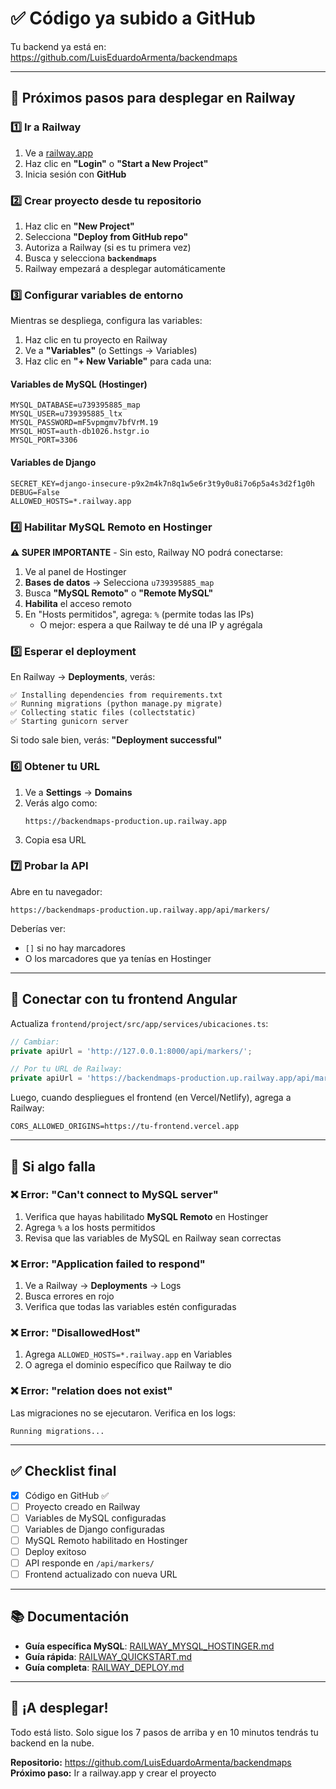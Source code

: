 # ✅ Código ya subido a GitHub

Tu backend ya está en: https://github.com/LuisEduardoArmenta/backendmaps

---

## 🚀 Próximos pasos para desplegar en Railway

### 1️⃣ Ir a Railway

1. Ve a [railway.app](https://railway.app)
2. Haz clic en **"Login"** o **"Start a New Project"**
3. Inicia sesión con **GitHub**

### 2️⃣ Crear proyecto desde tu repositorio

1. Haz clic en **"New Project"**
2. Selecciona **"Deploy from GitHub repo"**
3. Autoriza a Railway (si es tu primera vez)
4. Busca y selecciona **`backendmaps`**
5. Railway empezará a desplegar automáticamente

### 3️⃣ Configurar variables de entorno

Mientras se despliega, configura las variables:

1. Haz clic en tu proyecto en Railway
2. Ve a **"Variables"** (o Settings → Variables)
3. Haz clic en **"+ New Variable"** para cada una:

#### Variables de MySQL (Hostinger)

```
MYSQL_DATABASE=u739395885_map
MYSQL_USER=u739395885_ltx
MYSQL_PASSWORD=mF5vpmgmv7bfVrM.19
MYSQL_HOST=auth-db1026.hstgr.io
MYSQL_PORT=3306
```

#### Variables de Django

```
SECRET_KEY=django-insecure-p9x2m4k7n8q1w5e6r3t9y0u8i7o6p5a4s3d2f1g0h
DEBUG=False
ALLOWED_HOSTS=*.railway.app
```

### 4️⃣ Habilitar MySQL Remoto en Hostinger

**⚠️ SUPER IMPORTANTE** - Sin esto, Railway NO podrá conectarse:

1. Ve al panel de Hostinger
2. **Bases de datos** → Selecciona `u739395885_map`
3. Busca **"MySQL Remoto"** o **"Remote MySQL"**
4. **Habilita** el acceso remoto
5. En "Hosts permitidos", agrega: `%` (permite todas las IPs)
   - O mejor: espera a que Railway te dé una IP y agrégala

### 5️⃣ Esperar el deployment

En Railway → **Deployments**, verás:

```
✅ Installing dependencies from requirements.txt
✅ Running migrations (python manage.py migrate)
✅ Collecting static files (collectstatic)
✅ Starting gunicorn server
```

Si todo sale bien, verás: **"Deployment successful"**

### 6️⃣ Obtener tu URL

1. Ve a **Settings** → **Domains**
2. Verás algo como:
   ```
   https://backendmaps-production.up.railway.app
   ```
3. Copia esa URL

### 7️⃣ Probar la API

Abre en tu navegador:
```
https://backendmaps-production.up.railway.app/api/markers/
```

Deberías ver:
- `[]` si no hay marcadores
- O los marcadores que ya tenías en Hostinger

---

## 🔗 Conectar con tu frontend Angular

Actualiza `frontend/project/src/app/services/ubicaciones.ts`:

```typescript
// Cambiar:
private apiUrl = 'http://127.0.0.1:8000/api/markers/';

// Por tu URL de Railway:
private apiUrl = 'https://backendmaps-production.up.railway.app/api/markers/';
```

Luego, cuando despliegues el frontend (en Vercel/Netlify), agrega a Railway:
```
CORS_ALLOWED_ORIGINS=https://tu-frontend.vercel.app
```

---

## 🐛 Si algo falla

### ❌ Error: "Can't connect to MySQL server"

1. Verifica que hayas habilitado **MySQL Remoto** en Hostinger
2. Agrega `%` a los hosts permitidos
3. Revisa que las variables de MySQL en Railway sean correctas

### ❌ Error: "Application failed to respond"

1. Ve a Railway → **Deployments** → Logs
2. Busca errores en rojo
3. Verifica que todas las variables estén configuradas

### ❌ Error: "DisallowedHost"

1. Agrega `ALLOWED_HOSTS=*.railway.app` en Variables
2. O agrega el dominio específico que Railway te dio

### ❌ Error: "relation does not exist"

Las migraciones no se ejecutaron. Verifica en los logs:
```
Running migrations...
```

---

## ✅ Checklist final

- [x] Código en GitHub ✅
- [ ] Proyecto creado en Railway
- [ ] Variables de MySQL configuradas
- [ ] Variables de Django configuradas
- [ ] MySQL Remoto habilitado en Hostinger
- [ ] Deploy exitoso
- [ ] API responde en `/api/markers/`
- [ ] Frontend actualizado con nueva URL

---

## 📚 Documentación

- **Guía específica MySQL**: [RAILWAY_MYSQL_HOSTINGER.md](./RAILWAY_MYSQL_HOSTINGER.md)
- **Guía rápida**: [RAILWAY_QUICKSTART.md](./RAILWAY_QUICKSTART.md)
- **Guía completa**: [RAILWAY_DEPLOY.md](./RAILWAY_DEPLOY.md)

---

## 🎉 ¡A desplegar!

Todo está listo. Solo sigue los 7 pasos de arriba y en 10 minutos tendrás tu backend en la nube.

**Repositorio:** https://github.com/LuisEduardoArmenta/backendmaps
**Próximo paso:** Ir a railway.app y crear el proyecto

